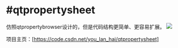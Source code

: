 #qtpropertysheet
==================

仿照qtpropertybrowser设计的，但是代码结构更简单、更容易扩展。
![](doc/screenshort.png)

项目主页：[https://code.csdn.net/you_lan_hai/qtpropertysheet]
